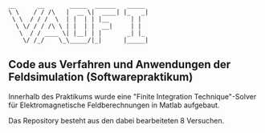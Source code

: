 

    __      __       _____  ______   _____ 
    \ \    / / /\   |  __ \|  ____| |_   _|
     \ \  / / /  \  | |  | | |__      | |  
      \ \/ / / /\ \ | |  | |  __|     | |  
       \  / / ____ \| |__| | |       _| |_ 
        \/ /_/    \_\_____/|_|      |_____|
                                      
                                      
## Code aus Verfahren und Anwendungen der Feldsimulation (Softwarepraktikum)


Innerhalb des Praktikums wurde eine "Finite Integration Technique"-Solver für Elektromagnetische Feldberechnungen in Matlab aufgebaut.

Das Repository besteht aus den dabei bearbeiteten 8 Versuchen.
